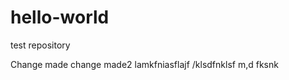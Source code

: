hello-world
===========

test repository


Change made
change made2 lamkfniasflajf
/klsdfnklsf
m,d fksnk
